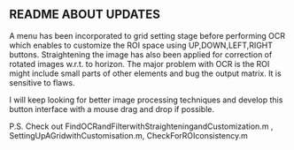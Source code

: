 README ABOUT UPDATES
------------------------------------------
A menu has been incorporated to grid setting stage before performing OCR which enables to customize the ROI space using UP,DOWN,LEFT,RIGHT buttons. Straightening the image has also been applied for correction of rotated images w.r.t. to horizon.
The major problem with OCR is the ROI might include small parts of other elements and bug the output matrix. It is sensitive to flaws.

I will keep looking for better image processing techniques and develop this button interface with a mouse drag and drop if possible.

P.S. Check out FindOCRandFilterwithStraighteningandCustomization.m , SettingUpAGridwithCustomisation.m, CheckForROIconsistency.m
